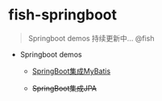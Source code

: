 # fish-springboot
> Springboot demos 持续更新中... @fish

- Springboot demos
    - [SpringBoot集成MyBatis](mybatis/README.md)
    
    - ~~SpringBoot集成JPA~~